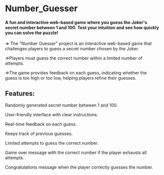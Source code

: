 # Number_Guesser
<h4>A fun and interactive web-based game where you guess the Joker's secret number between 1 and 100. Test your intuition and see how quickly you can solve the puzzle!</h4>
<p> => The "Number Guesser" project is an interactive web-based game that challenges players to guess a secret number chosen by the Joker.</p>
<p> =>Players must guess the correct number within a limited number of attempts.</p>
<p> =>The game provides feedback on each guess, indicating whether the guess is too high or too low, helping players refine their guesses.</p>
<h2>Features:</h2>
<p>Randomly generated secret number between 1 and 100.</p>
<p>User-friendly interface with clear instructions.</p>
<p>Real-time feedback on each guess.</p>
<p>Keeps track of previous guesses.</p>
<p>Limited attempts to guess the correct number.</p>
<p>Game over message with the correct number if the player exhausts all attempts.</p>
<p>Congratulations message when the player correctly guesses the number.</p>
